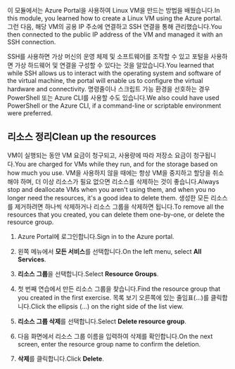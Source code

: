<span data-ttu-id="bd2eb-101">이 모듈에서는 Azure Portal을 사용하여 Linux VM을 만드는 방법을 배웠습니다.</span><span class="sxs-lookup"><span data-stu-id="bd2eb-101">In this module, you learned how to create a Linux VM using the Azure portal.</span></span> <span data-ttu-id="bd2eb-102">그런 다음, 해당 VM의 공용 IP 주소에 연결하고 SSH 연결을 통해 관리했습니다.</span><span class="sxs-lookup"><span data-stu-id="bd2eb-102">You then connected to the public IP address of the VM and managed it with an SSH connection.</span></span> 

<span data-ttu-id="bd2eb-103">SSH를 사용하면 가상 머신의 운영 체제 및 소프트웨어를 조작할 수 있고 포털을 사용하면 가상 하드웨어 및 연결을 구성할 수 있다는 것을 알았습니다.</span><span class="sxs-lookup"><span data-stu-id="bd2eb-103">You learned that while SSH allows us to interact with the operating system and software of the virtual machine, the portal will enable us to configure the virtual hardware and connectivity.</span></span> <span data-ttu-id="bd2eb-104">명령줄이나 스크립트 가능 환경을 선호하는 경우 PowerShell 또는 Azure CLI를 사용할 수도 있습니다.</span><span class="sxs-lookup"><span data-stu-id="bd2eb-104">We also could have used PowerShell or the Azure CLI, if a command-line or scriptable environment were preferred.</span></span>

## <a name="clean-up-the-resources"></a><span data-ttu-id="bd2eb-105">리소스 정리</span><span class="sxs-lookup"><span data-stu-id="bd2eb-105">Clean up the resources</span></span>

<span data-ttu-id="bd2eb-106">VM이 실행되는 동안 VM 요금이 청구되고, 사용량에 따라 저장소 요금이 청구됩니다.</span><span class="sxs-lookup"><span data-stu-id="bd2eb-106">You are charged for VMs while they run, and for the storage based on how much you use.</span></span> <span data-ttu-id="bd2eb-107">VM을 사용하지 않을 때에는 항상 VM을 중지하고 할당을 취소해야 하며, 더 이상 리소스가 필요 없으면 리소스를 삭제하는 것이 좋습니다.</span><span class="sxs-lookup"><span data-stu-id="bd2eb-107">Always stop and deallocate VMs when you aren't using them, and when you no longer need the resources, it's a good idea to delete them.</span></span> <span data-ttu-id="bd2eb-108">생성한 모든 리소스를 제거하려면 하나씩 삭제하거나 리소스 그룹을 삭제하면 됩니다.</span><span class="sxs-lookup"><span data-stu-id="bd2eb-108">To remove all the resources that you created, you can delete them one-by-one, or delete the resource group.</span></span>

1. <span data-ttu-id="bd2eb-109">Azure Portal에 로그인합니다.</span><span class="sxs-lookup"><span data-stu-id="bd2eb-109">Sign in to the Azure portal.</span></span>

1. <span data-ttu-id="bd2eb-110">왼쪽 메뉴에서 **모든 서비스**를 선택합니다.</span><span class="sxs-lookup"><span data-stu-id="bd2eb-110">On the left menu, select **All Services**.</span></span>

1. <span data-ttu-id="bd2eb-111">**리소스 그룹**을 선택합니다.</span><span class="sxs-lookup"><span data-stu-id="bd2eb-111">Select **Resource Groups**.</span></span>

1. <span data-ttu-id="bd2eb-112">첫 번째 연습에서 만든 리소스 그룹을 찾습니다.</span><span class="sxs-lookup"><span data-stu-id="bd2eb-112">Find the resource group that you created in the first exercise.</span></span> <span data-ttu-id="bd2eb-113">목록 보기 오른쪽에 있는 줄임표(...)를 클릭합니다.</span><span class="sxs-lookup"><span data-stu-id="bd2eb-113">Click the ellipsis (...) on the right side of the list view.</span></span>

1. <span data-ttu-id="bd2eb-114">**리소스 그룹 삭제**를 선택합니다.</span><span class="sxs-lookup"><span data-stu-id="bd2eb-114">Select **Delete resource group**.</span></span>

1. <span data-ttu-id="bd2eb-115">다음 화면에서 리소스 그룹 이름을 입력하여 삭제를 확인합니다.</span><span class="sxs-lookup"><span data-stu-id="bd2eb-115">On the next screen, enter the resource group name to confirm the deletion.</span></span>

1. <span data-ttu-id="bd2eb-116">**삭제**를 클릭합니다.</span><span class="sxs-lookup"><span data-stu-id="bd2eb-116">Click **Delete**.</span></span>
